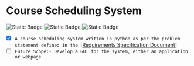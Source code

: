 # Course Scheduling System
<img alt="Static Badge" src="https://img.shields.io/badge/Python-blue"> <img alt="Static Badge" src="https://img.shields.io/badge/Software Engineering-blue"> <img alt="Static Badge" src="https://img.shields.io/badge/Mini_Project-blue">

- [x] `A course scheduling system written in python as per the problem statement defined in the `[[Requirements Specification Document](ReqSpecDoc)]
- [ ] `Future Scope:- Develop a GUI for the system, either an application or webpage`
